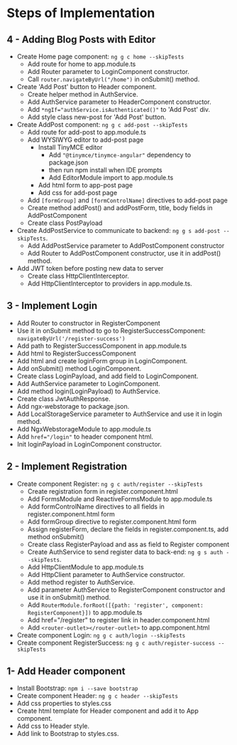Steps of Implementation
=======================

4 - Adding Blog Posts with Editor
---------------------------------
* Create Home page component: `ng g c home --skipTests`
    * Add route for home to app.module.ts
    * Add Router parameter to LoginComponent constructor.
    * Call `router.navigateByUrl("/home")` in onSubmit() method.
* Create 'Add Post' button to Header component.
    * Create helper method in AuthService.
    * Add AuthService parameter to HeaderComponent constructor.
    * Add `*ngIf="authService.isAuthenticated()"` to 'Add Post' div.
    * Add style class new-post for 'Add Post' button.
* Create AddPost component: `ng g c add-post --skipTests`
    * Add route for add-post to app.module.ts
    * Add WYSIWYG editor to add-post page
        * Install TinyMCE editor
            * Add `"@tinymce/tinymce-angular"` dependency to package.json
            * then run npm install when IDE prompts
            * Add EditorModule import to app.module.ts
        * Add html form to app-post page
        * Add css for add-post page
    * Add `[formGroup]` and `[formControlName]` directives to add-post page
    * Create method addPost() and addPostForm, title, body fields in AddPostComponent
    * Create class PostPayload
* Create AddPostService to communicate to backend: `ng g s add-post --skipTests`.
    * Add AddPostService parameter to AddPostComponent constructor
    * Add Router to AddPostComponent constructor, use it in addPost() method.
* Add JWT token before posting new data to server
    * Create class HttpClientInterceptor.
    * Add HttpClientInterceptor to providers in app.module.ts.

3 - Implement Login
-------------------
* Add Router to constructor in RegisterComponent 
* Use it in onSubmit method to go to RegisterSuccessComponent: `navigateByUrl('/register-success')`
* Add path to RegisterSuccessComponent in app.module.ts
* Add html to RegisterSuccessComponent
* Add html and create loginForm group in LoginComponent.
* Add onSubmit() method LoginComponent.
* Create class LoginPayload, and add field to LoginComponent.
* Add AuthService parameter to LoginComponent.
* Add method login(LoginPayload) to AuthService.
* Create class JwtAuthResponse.
* Add ngx-webstorage to package.json.
* Add LocalStorageService parameter to AuthService and use it in login method.
* Add NgxWebstorageModule to app.module.ts
* Add `href="/login"` to header component html.
* Init loginPayload in LoginComponent constructor.

2 - Implement Registration
--------------------------
* Create component Register: `ng g c auth/register --skipTests`
    * Create registration form in register.component.html
    * Add FormsModule and ReactiveFormsModule to app.module.ts
    * Add formControlName directives to all fields in register.component.html form
    * Add formGroup directive to register.component.html form
    * Assign registerForm, declare the fields in register.component.ts, add method onSubmit()
    * Create class RegisterPayload and ass as field to Register component
    * Create AuthService to send register data to back-end: `ng g s auth --skipTests`.
    * Add HttpClientModule to app.module.ts
    * Add HttpClient parameter to AuthService constructor.
    * Add method register to AuthService.
    * Add parameter AuthService to RegisterComponent constructor and use it in onSubmit() method.
    * Add `RouterModule.forRoot([{path: 'register', component: RegisterComponent}])` to app.module.ts
    * Add href="/register" to register link in header.component.html
    * Add `<router-outlet></router-outlet>` to app.component.html
* Create component Login: `ng g c auth/login --skipTests`
* Create component RegisterSuccess: `ng g c auth/register-success --skipTests`

1- Add Header component
-----------------------
* Install Bootstrap: `npm i --save bootstrap`
* Create component Header: `ng g c header --skipTests`
* Add css properties to styles.css
* Create html template for Header component and add it to App component.
* Add css to Header style.
* Add link to Bootstrap to styles.css.
